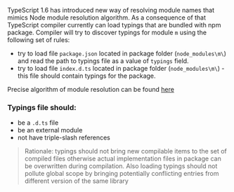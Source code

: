 TypeScript 1.6 has introduced new way of resolving module names that mimics Node module resolution algorithm. As a consequence of that TypeScript compiler currently can load typings that are bundled with npm package. Compiler will try to discover typings for module `m` using the following set of rules:
- try to load file `package.json` located in package folder (`node_modules\m\`) and read the path to typings file as a value of `typings` field.
- try to load file `index.d.ts` located in package folder (`node_modules\m\`) - this file should contain typings for the package.

Precise algorithm of module resolution can be found [here](https://github.com/Microsoft/TypeScript/issues/2338)

### Typings file should:
- be a `.d.ts` file
- be an external module
- not have triple-slash references 

> Rationale: typings should not bring new compilable items to the set of compiled files otherwise actual implementation files in package can be overwritten during compilation. Also loading typings should not pollute global scope by bringing potentially conflicting entries from different version of the same library
